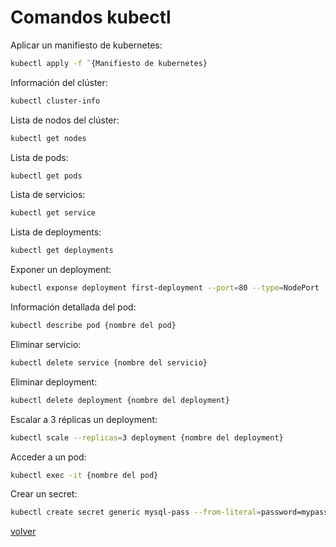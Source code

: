 # Comandos kubectl


Aplicar un manifiesto de kubernetes:

```bash
kubectl apply -f ¨{Manifiesto de kubernetes}
```

Información del clúster:

```bash
kubectl cluster-info
```

Lista de nodos del clúster:

```bash
kubectl get nodes
```

Lista de pods:
```bash
kubectl get pods
```
Lista de servicios:

```bash
kubectl get service
```

Lista de deployments:

```bash
kubectl get deployments
```

Exponer un deployment:

```bash
kubectl exponse deployment first-deployment --port=80 --type=NodePort
```

Información detallada del pod:

```bash
kubectl describe pod {nombre del pod}
```

Eliminar servicio:

```bash
kubectl delete service {nombre del servicio}
```

Eliminar deployment:

```bash
kubectl delete deployment {nombre del deployment}
```

Escalar a 3 réplicas un deployment:

```bash
kubectl scale --replicas=3 deployment {nombre del deployment}
```

Acceder a un pod:

```bash
kubectl exec -it {nombre del pod} 
```

Crear un secret:

```bash
kubectl create secret generic mysql-pass --from-literal=password=mypassword
```

[volver](../index.md)